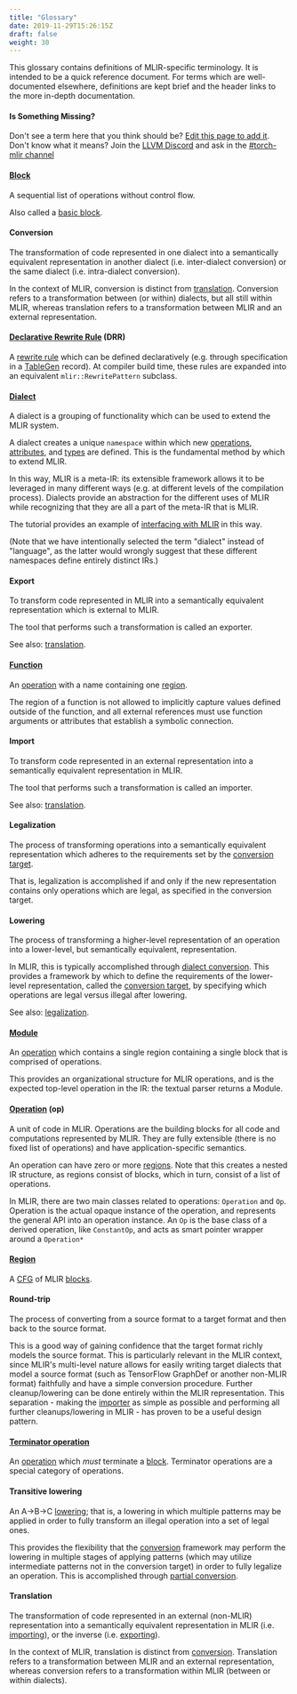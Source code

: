 ```yaml
---
title: "Glossary"
date: 2019-11-29T15:26:15Z
draft: false
weight: 30
---
```


This glossary contains definitions of MLIR-specific terminology. It is intended
to be a quick reference document. For terms which are well-documented elsewhere,
definitions are kept brief and the header links to the more in-depth
documentation.


#### Is Something Missing?

Don't see a term here that you think should be?
[Edit this page to add it](https://github.com/llvm/mlir-www/blob/main/website/content/getting_started/Glossary.md).
Don't know what it means? Join the [LLVM Discord](https://discord.gg/xS7Z362) and ask in the [#torch-mlir channel](https://discord.com/channels/636084430946959380/742573221882364009)

<!-- When contributing, please ensure that entries remain in alphabetical order. -->

#### [Block](../docs/LangRef#blocks)

A sequential list of operations without control flow.

Also called a [basic block](https://en.wikipedia.org/wiki/Basic_block).

#### Conversion

The transformation of code represented in one dialect into a semantically
equivalent representation in another dialect (i.e. inter-dialect conversion) or
the same dialect (i.e. intra-dialect conversion).

In the context of MLIR, conversion is distinct from [translation](#translation).
Conversion refers to a transformation between (or within) dialects, but all
still within MLIR, whereas translation refers to a transformation between MLIR
and an external representation.

#### [Declarative Rewrite Rule](../docs/DeclarativeRewrites) (DRR)

A [rewrite rule](https://en.wikipedia.org/wiki/Graph_rewriting) which can be
defined declaratively (e.g. through specification in a
[TableGen](https://llvm.org/docs/TableGen/) record). At compiler build time,
these rules are expanded into an equivalent `mlir::RewritePattern` subclass.

#### [Dialect](../docs/LangRef#dialects)

A dialect is a grouping of functionality which can be used to extend the MLIR
system.

A dialect creates a unique `namespace` within which new
[operations](#operation-op), [attributes](../docs/LangRef#attributes), and
[types](../docs/LangRef#type-system) are defined. This is the fundamental method by
which to extend MLIR.

In this way, MLIR is a meta-IR: its extensible framework allows it to be
leveraged in many different ways (e.g. at different levels of the compilation
process). Dialects provide an abstraction for the different uses of MLIR while
recognizing that they are all a part of the meta-IR that is MLIR.

The tutorial provides an example of
[interfacing with MLIR](../docs/Tutorials/Toy/Ch-2#interfacing-with-mlir) in this
way.

(Note that we have intentionally selected the term "dialect" instead of
"language", as the latter would wrongly suggest that these different namespaces
define entirely distinct IRs.)

#### Export

To transform code represented in MLIR into a semantically equivalent
representation which is external to MLIR.

The tool that performs such a transformation is called an exporter.

See also: [translation](#translation).

#### [Function](../docs/LangRef#functions)

An [operation](#operation-op) with a name containing one [region](#region).

The region of a function is not allowed to implicitly capture values defined
outside of the function, and all external references must use function arguments
or attributes that establish a symbolic connection.

#### Import

To transform code represented in an external representation into a semantically
equivalent representation in MLIR.

The tool that performs such a transformation is called an importer.

See also: [translation](#translation).

#### Legalization

The process of transforming operations into a semantically equivalent
representation which adheres to the requirements set by the
[conversion target](../docs/DialectConversion#conversion-target).

That is, legalization is accomplished if and only if the new representation
contains only operations which are legal, as specified in the conversion target.

#### Lowering

The process of transforming a higher-level representation of an operation into a
lower-level, but semantically equivalent, representation.

In MLIR, this is typically accomplished through
[dialect conversion](../docs/DialectConversion). This provides a framework by which
to define the requirements of the lower-level representation, called the
[conversion target](../docs/DialectConversion#conversion-target), by specifying which
operations are legal versus illegal after lowering.

See also: [legalization](#legalization).

#### [Module](../docs/LangRef#module)

An [operation](#operation-op) which contains a single region containing a single
block that is comprised of operations.

This provides an organizational structure for MLIR operations, and is the
expected top-level operation in the IR: the textual parser returns a Module.

#### [Operation](../docs/LangRef#operations) (op)

A unit of code in MLIR. Operations are the building blocks for all code and
computations represented by MLIR. They are fully extensible (there is no fixed
list of operations) and have application-specific semantics.

An operation can have zero or more [regions](#region). Note that this creates a
nested IR structure, as regions consist of blocks, which in turn, consist of a
list of operations.

In MLIR, there are two main classes related to operations: `Operation` and `Op`.
Operation is the actual opaque instance of the operation, and represents the
general API into an operation instance. An `Op` is the base class of a derived
operation, like `ConstantOp`, and acts as smart pointer wrapper around a
`Operation*`

#### [Region](../docs/LangRef#regions)

A [CFG](https://en.wikipedia.org/wiki/Control-flow_graph) of MLIR
[blocks](#block).

#### Round-trip

The process of converting from a source format to a target format and then back
to the source format.

This is a good way of gaining confidence that the target format richly models
the source format. This is particularly relevant in the MLIR context, since
MLIR's multi-level nature allows for easily writing target dialects that model a
source format (such as TensorFlow GraphDef or another non-MLIR format)
faithfully and have a simple conversion procedure. Further cleanup/lowering can
be done entirely within the MLIR representation. This separation - making the
[importer](#import) as simple as possible and performing all further
cleanups/lowering in MLIR - has proven to be a useful design pattern.

#### [Terminator operation](../docs/LangRef#control-flow-and-ssacfg-regions)

An [operation](#operation-op) which *must* terminate a [block](#block).
Terminator operations are a special category of operations.

#### Transitive lowering

An A->B->C [lowering](#lowering); that is, a lowering in which multiple patterns
may be applied in order to fully transform an illegal operation into a set of
legal ones.

This provides the flexibility that the [conversion](#conversion) framework may
perform the lowering in multiple stages of applying patterns (which may utilize
intermediate patterns not in the conversion target) in order to fully legalize
an operation. This is accomplished through
[partial conversion](../docs/DialectConversion#modes-of-conversion).

#### Translation

The transformation of code represented in an external (non-MLIR) representation
into a semantically equivalent representation in MLIR (i.e.
[importing](#import)), or the inverse (i.e. [exporting](#export)).

In the context of MLIR, translation is distinct from [conversion](#conversion).
Translation refers to a transformation between MLIR and an external
representation, whereas conversion refers to a transformation within MLIR
(between or within dialects).
